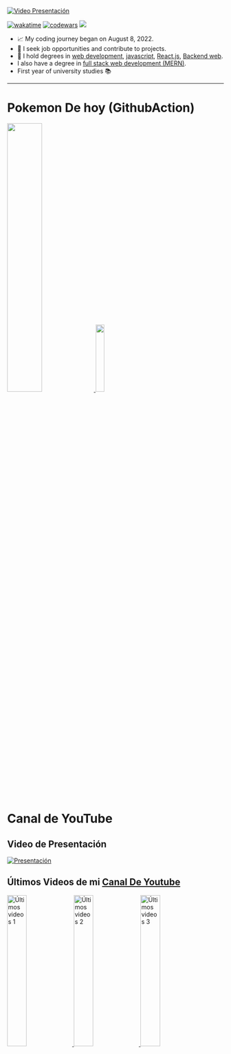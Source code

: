 <a href="https://www.linkedin.com/in/arcefelipe/" target="_blank">
    <img src="https://media.licdn.com/dms/image/v2/D4D16AQFxW9rnHamwNA/profile-displaybackgroundimage-shrink_350_1400/profile-displaybackgroundimage-shrink_350_1400/0/1714687137975?e=1738195200&v=beta&t=K2FOykIjBbkdo_KN_im9KHqQUVMCkE8uFUUttru_r8o" 
         alt="Video Presentación" />
</a>

[![wakatime](https://wakatime.com/badge/user/5171ea5a-2f95-4085-b61a-0a425c9d1f8b.svg)](https://wakatime.com/@5171ea5a-2f95-4085-b61a-0a425c9d1f8b)
[![codewars](https://www.codewars.com/users/arceprogramando/badges/micro)](https://www.codewars.com/users/arceprogramando)
![](https://img.shields.io/badge/Top%20Language-Javascript-brightgreen?logo=javascript&logoColor=yellow)
- 📈 My coding journey began on August 8, 2022.  
- 👀 I seek job opportunities and contribute to projects.
- 💎 I hold degrees in [web development](https://www.coderhouse.com/certificados/637579203779c3000ed1cb30), [javascript](https://www.coderhouse.com/certificados/63f649e3f457ee000ea355d6), [React.js](https://www.coderhouse.com/certificados/6422ef2e1553510002cd5b4f), [Backend web](https://www.coderhouse.com/certificados/6539a9e2f2e5240787425381?lang=es).
- I also have a degree in  [full stack web development (MERN)](https://www.coderhouse.com/certificados/6539a9e2f2e5242f3e42538c?lang=es).
- First year of university studies 📚

---

# Pokemon De hoy (GithubAction)

<a href="https://www.linkedin.com/in/arcefelipe/">
  <img src="https://github-readme-stats.vercel.app/api?username=arceprogramando&show_icons=true&theme=radical&rank_icon=github" width="40%">
</a>
<a href="https://www.youtube.com/watch?v=gMdIe9Mk14g&t=20s">
  <img width="20%" src="https://raw.githubusercontent.com/PokeAPI/sprites/master/sprites/pokemon/324.png"/>
<a/>

<div class="Youtube-Content">
  
# Canal de YouTube

## Video de Presentación

[![Presentación](https://i.ytimg.com/vi/gMdIe9Mk14g/hqdefault.jpg)](https://www.youtube.com/watch?v=gMdIe9Mk14g)

## Últimos Videos de mi [Canal De Youtube](https://www.youtube.com/channel/UC3Dnra3CWle6GRayNRWiS1g)

<a href='https://www.youtube.com/watch?v=SE8Up4ew7ow' target='_blank'>
  <img width='30%' src='https://i.ytimg.com/vi/SE8Up4ew7ow/hqdefault.jpg' alt='Últimos videos 1' />
</a>
<a href='https://www.youtube.com/watch?v=KYyHckyfm-8' target='_blank'>
  <img width='30%' src='https://i.ytimg.com/vi/KYyHckyfm-8/hqdefault.jpg' alt='Últimos videos 2' />
</a>
<a href='https://www.youtube.com/watch?v=4ZxrmeYyC-M' target='_blank'>
  <img width='30%' src='https://i.ytimg.com/vi/4ZxrmeYyC-M/hqdefault.jpg' alt='Últimos videos 3' />
</a>
</div>
